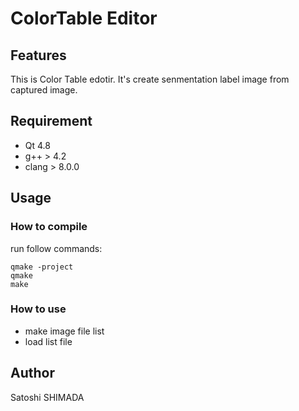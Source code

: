 # ColorTable Editor

## Features
This is Color Table edotir.
It's create senmentation label image from captured image.

## Requirement
* Qt 4.8
* g++ > 4.2
* clang > 8.0.0

## Usage

### How to compile
run follow commands:

```shell
qmake -project
qmake
make
```

### How to use
* make image file list
* load list file

## Author
Satoshi SHIMADA

